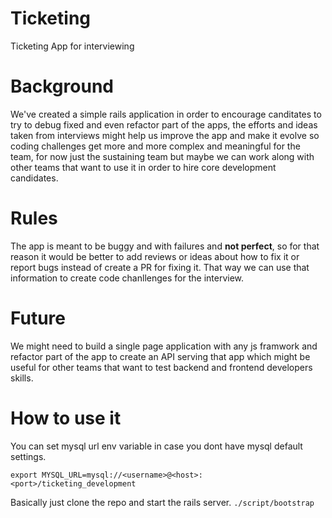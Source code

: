 # Ticketing
Ticketing App for interviewing

# Background

We've created a simple rails application in order to encourage canditates to try to debug fixed and even refactor part of the apps, the efforts and ideas taken from interviews might help us improve the app and make it evolve so coding challenges get more and more complex and meaningful for the team, for now just the sustaining team but maybe we can work along with other teams that want to use it in order to hire core development candidates.

# Rules 
The app is meant to be buggy and with failures and **not perfect**, so for that reason it would be better to add reviews or ideas about how to fix it or report bugs instead of create a PR for fixing it.  That way we can use that information to create code chanllenges for the interview.

# Future

We might need to build a single page application with any js framwork and refactor part of the app to create an API serving that app which might be useful for other teams that want to test backend and frontend developers skills.

# How to use it

You can set mysql url env variable in case you dont have mysql default settings. 

`export MYSQL_URL=mysql://<username>@<host>:<port>/ticketing_development` 

Basically just clone the repo and start the rails server.
`./script/bootstrap`
